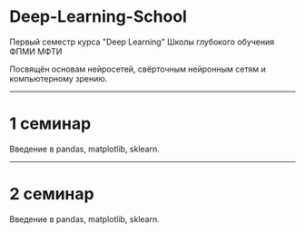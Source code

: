 # Deep-Learning-School
Первый семестр курса "Deep Learning" Школы глубокого обучения ФПМИ МФТИ

Посвящён основам нейросетей, свёрточным нейронным сетям и компьютерному зрению. 

-------------------------------------------------------------------------------

# 1 семинар 
Введение в pandas, matplotlib, sklearn.

-------------------------------------------------------------------------------

# 2 семинар 
Введение в pandas, matplotlib, sklearn.
